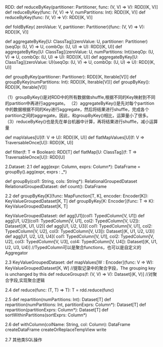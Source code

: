 

RDD:
def reduceByKey(partitioner: Partitioner, func: (V, V) => V): RDD[(K, V)]
def reduceByKey(func: (V, V) => V, numPartitions: Int): RDD[(K, V)]
def reduceByKey(func: (V, V) => V): RDD[(K, V)]

def foldByKey(
      zeroValue: V,
      partitioner: Partitioner)(func: (V, V) => V): RDD[(K, V)]

def aggregateByKey[U: ClassTag](zeroValue: U, partitioner: Partitioner)(seqOp: (U, V) => U,
      combOp: (U, U) => U): RDD[(K, U)]
def aggregateByKey[U: ClassTag](zeroValue: U, numPartitions: Int)(seqOp: (U, V) => U,
      combOp: (U, U) => U): RDD[(K, U)]
def aggregateByKey[U: ClassTag](zeroValue: U)(seqOp: (U, V) => U,
      combOp: (U, U) => U): RDD[(K, U)]

def groupByKey(partitioner: Partitioner): RDD[(K, Iterable[V])]
def groupByKey(numPartitions: Int): RDD[(K, Iterable[V])]
def groupByKey(): RDD[(K, Iterable[V])]

（1）groupByKey()是对RDD中的所有数据做shuffle,根据不同的Key映射到不同的partition中再进行aggregate。
（2）aggregateByKey()是先对每个partition中的数据根据不同的Key进行aggregate，然后将结果进行shuffle，完成各个partition之间的aggregate。因此，和groupByKey()相比，运算量小了很多。
（3）reduceByKey()也是先在单台机器中计算，再将结果进行shuffle，减小运算量

def mapValues[U](f: V => U): RDD[(K, U)]
def flatMapValues[U](f: V => TraversableOnce[U]): RDD[(K, U)]

def filter(f: T => Boolean): RDD[T]
def flatMap[U: ClassTag](f: T => TraversableOnce[U]): RDD[U]


2.Dataset:
2.1
def agg(expr: Column, exprs: Column*): DataFrame = groupBy().agg(expr, exprs : _*)

def groupBy(col1: String, cols: String*): RelationalGroupedDataset
RelationalGroupedDataset:
def count(): DataFrame

2.2
def groupByKey[K](func: MapFunction[T, K], encoder: Encoder[K]): KeyValueGroupedDataset[K, T]
def groupByKey[K: Encoder](func: T => K): KeyValueGroupedDataset[K, T]

KeyValueGroupedDataset:
def agg[U1](col1: TypedColumn[V, U1])
def agg[U1, U2](col1: TypedColumn[V, U1], col2: TypedColumn[V, U2]): Dataset[(K, U1, U2)]
def agg[U1, U2, U3](
      col1: TypedColumn[V, U1],
      col2: TypedColumn[V, U2],
      col3: TypedColumn[V, U3]): Dataset[(K, U1, U2, U3)]
def agg[U1, U2, U3, U4](
      col1: TypedColumn[V, U1],
      col2: TypedColumn[V, U2],
      col3: TypedColumn[V, U3],
      col4: TypedColumn[V, U4]): Dataset[(K, U1, U2, U3, U4)]   //TypedColumn可以是聚合functions，也可以是自定义的Aggregator

2.3
KeyValueGroupedDataset:
def mapValues[W : Encoder](func: V => W): KeyValueGroupedDataset[K, W]  //提取记录中的聚合字段，The grouping key is unchanged by this
def reduceGroups(f: (V, V) => V): Dataset[(K, V)]  //对聚合字段,实现聚合逻辑

2.4
def reduce(func: (T, T) => T): T = rdd.reduce(func)

2.5
def repartition(numPartitions: Int): Dataset[T]
def repartition(numPartitions: Int, partitionExprs: Column*): Dataset[T]
def repartition(partitionExprs: Column*): Dataset[T]
def sortWithinPartitions(sortExprs: Column*)

2.6
def withColumn(colName: String, col: Column): DataFrame
createDataFrame
createOrReplaceTempView
write

2.7
其他类SQL操作